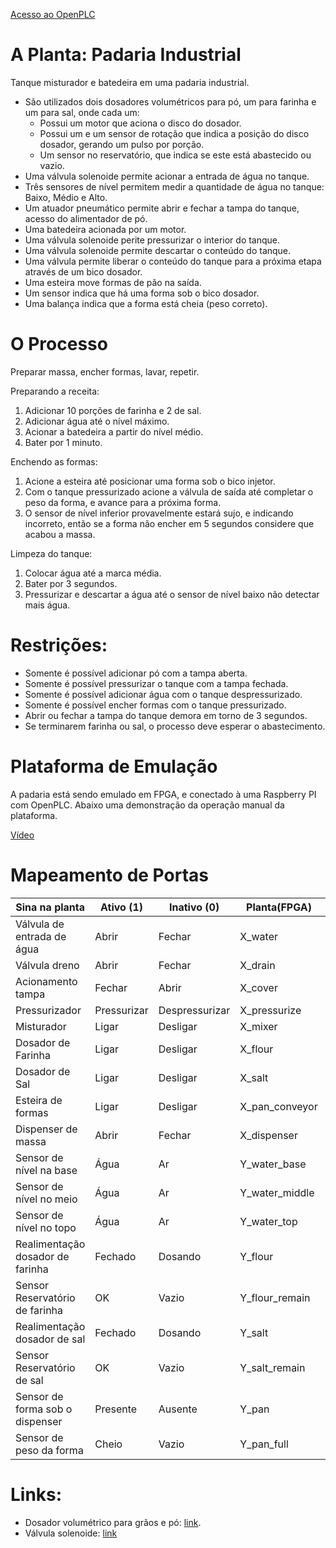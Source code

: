 [Acesso ao OpenPLC](https://pi-sed.duckdns.org:8080/)

# A Planta: Padaria Industrial

Tanque misturador e batedeira em uma padaria industrial.

* São utilizados dois dosadores volumétricos para pó, um para farinha e um para sal, onde cada um:
  * Possui um motor que aciona o disco do dosador.
  * Possui um e um sensor de rotação que indica a posição do disco dosador, gerando um pulso por porção.
  * Um sensor no reservatório, que indica se este está abastecido ou vazio.
* Uma válvula solenoide permite acionar a entrada de água no tanque.
* Três sensores de nível permitem medir a quantidade de água no tanque: Baixo, Médio e Alto.
* Um atuador pneumático permite abrir e fechar a tampa do tanque, acesso do alimentador de pó.
* Uma batedeira acionada por um motor.
* Uma válvula solenoide perite pressurizar o interior do tanque.
* Uma válvula solenoide permite descartar o conteúdo do tanque.
* Uma válvula permite liberar o conteúdo do tanque para a próxima etapa através de um bico dosador.
* Uma esteira move formas de pão na saída.
* Um sensor indica que há uma forma sob o bico dosador.
* Uma balança indica que a forma está cheia (peso correto).

# O Processo

Preparar massa, encher formas, lavar, repetir.

Preparando a receita:

1. Adicionar 10 porções de farinha e 2 de sal.
2. Adicionar água até o nível máximo.
3. Acionar a batedeira a partir do nível médio.
4. Bater por 1 minuto.

Enchendo as formas:

1. Acione a esteira até posicionar uma forma sob o bico injetor.
2. Com o tanque pressurizado acione a válvula de saída até completar o peso da forma, e avance para a próxima forma.
3. O sensor de nível inferior provavelmente estará sujo, e indicando incorreto, então se a forma não encher em 5 segundos considere que acabou a massa.

Limpeza do tanque:

1. Colocar água até a marca média.
2. Bater por 3 segundos.
3. Pressurizar e descartar a água até o sensor de nível baixo não detectar mais água.

# Restrições:

* Somente é possível adicionar pó com a tampa aberta.
* Somente é possível pressurizar o tanque com a tampa fechada.
* Somente é possível adicionar água com o tanque despressurizado.
* Somente é possível encher formas com o tanque pressurizado.
* Abrir ou fechar a tampa do tanque demora em torno de 3 segundos.
* Se terminarem farinha ou sal, o processo deve esperar o abastecimento.

# Plataforma de Emulação

A padaria está sendo emulado em FPGA, e conectado à uma Raspberry PI com OpenPLC. Abaixo uma demonstração da operação manual da plataforma.

[Vídeo](https://youtu.be/FKkZEzmhEWk)

# Mapeamento de Portas

| Sina na planta | Ativo (1) | Inativo (0) | Planta(FPGA) |  | PLC(Pi) |
|----------------|-----------|-------------|--------------|--|---------|
| Válvula de entrada de água | Abrir | Fechar | X_water | ← | QX0.0 |
| Válvula dreno | Abrir | Fechar | X_drain | ← | QX0.1 |
| Acionamento tampa | Fechar | Abrir | X_cover | ← | QX0.2 |
| Pressurizador | Pressurizar | Despressurizar | X_pressurize | ← | QX0.3 |
| Misturador | Ligar | Desligar | X_mixer | ← | QX0.4 |
| Dosador de Farinha | Ligar | Desligar | X_flour | ← | QX1.2 |
| Dosador de Sal | Ligar | Desligar | X_salt | ← | QX0.6 |
| Esteira de formas | Ligar | Desligar | X_pan_conveyor | ← | QX1.1 |
| Dispenser de massa | Abrir | Fechar | X_dispenser | ← | QX1.0 |
| Sensor de nível na base | Água | Ar | Y_water_base | → | IX0.0 |
| Sensor de nível no meio | Água | Ar | Y_water_middle | → | IX0.1 |
| Sensor de nível no topo | Água | Ar | Y_water_top | → | IX0.2 |
| Realimentação dosador de farinha | Fechado | Dosando | Y_flour | → | IX0.3 |
| Sensor Reservatório de farinha | OK | Vazio | Y_flour_remain | → | IX0.4 |
| Realimentação dosador de sal | Fechado | Dosando | Y_salt | → | IX0.5 |
| Sensor Reservatório de sal | OK | Vazio | Y_salt_remain | → | IX1.2 |
| Sensor de forma sob o dispenser | Presente | Ausente | Y_pan | → | IX1.1 |
| Sensor de peso da forma | Cheio | Vazio | Y_pan_full | → | IX1.0 |

# Links:

* Dosador volumétrico para grãos e pó: [link](https://youtu.be/9005S6I3AZc).
* Válvula solenoide: [link](https://www.youtube.com/watch?v=-MLGr1_Fw0c)

